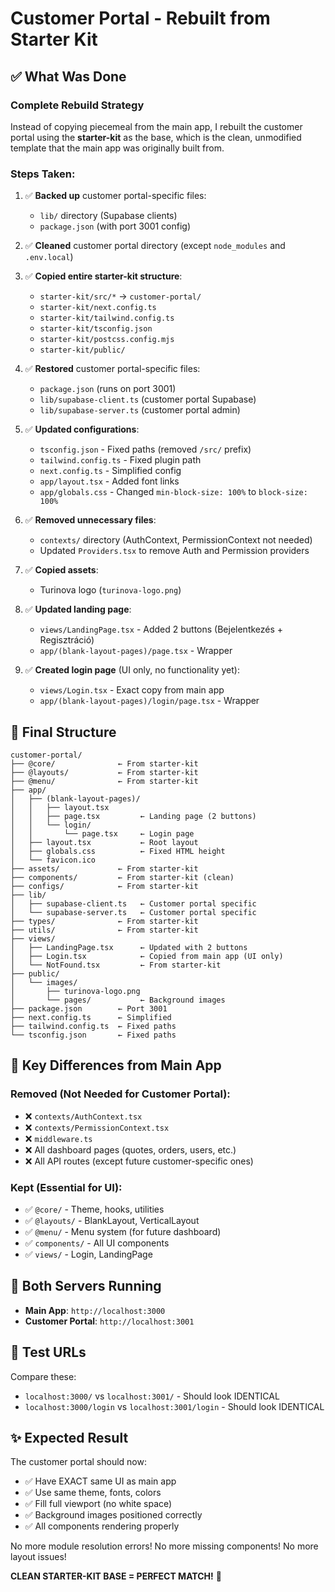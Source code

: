 # Customer Portal - Rebuilt from Starter Kit

## ✅ **What Was Done**

### **Complete Rebuild Strategy**
Instead of copying piecemeal from the main app, I rebuilt the customer portal using the **starter-kit** as the base, which is the clean, unmodified template that the main app was originally built from.

### **Steps Taken:**

1. ✅ **Backed up** customer portal-specific files:
   - `lib/` directory (Supabase clients)
   - `package.json` (with port 3001 config)

2. ✅ **Cleaned** customer portal directory (except `node_modules` and `.env.local`)

3. ✅ **Copied entire starter-kit structure**:
   - `starter-kit/src/*` → `customer-portal/`
   - `starter-kit/next.config.ts`
   - `starter-kit/tailwind.config.ts`
   - `starter-kit/tsconfig.json`
   - `starter-kit/postcss.config.mjs`
   - `starter-kit/public/`

4. ✅ **Restored** customer portal-specific files:
   - `package.json` (runs on port 3001)
   - `lib/supabase-client.ts` (customer portal Supabase)
   - `lib/supabase-server.ts` (customer portal admin)

5. ✅ **Updated configurations**:
   - `tsconfig.json` - Fixed paths (removed `/src/` prefix)
   - `tailwind.config.ts` - Fixed plugin path
   - `next.config.ts` - Simplified config
   - `app/layout.tsx` - Added font links
   - `app/globals.css` - Changed `min-block-size: 100%` to `block-size: 100%`

6. ✅ **Removed unnecessary files**:
   - `contexts/` directory (AuthContext, PermissionContext not needed)
   - Updated `Providers.tsx` to remove Auth and Permission providers

7. ✅ **Copied assets**:
   - Turinova logo (`turinova-logo.png`)

8. ✅ **Updated landing page**:
   - `views/LandingPage.tsx` - Added 2 buttons (Bejelentkezés + Regisztráció)
   - `app/(blank-layout-pages)/page.tsx` - Wrapper

9. ✅ **Created login page** (UI only, no functionality yet):
   - `views/Login.tsx` - Exact copy from main app
   - `app/(blank-layout-pages)/login/page.tsx` - Wrapper

## 📁 **Final Structure**

```
customer-portal/
├── @core/              ← From starter-kit
├── @layouts/           ← From starter-kit  
├── @menu/              ← From starter-kit
├── app/
│   ├── (blank-layout-pages)/
│   │   ├── layout.tsx
│   │   ├── page.tsx         ← Landing page (2 buttons)
│   │   └── login/
│   │       └── page.tsx     ← Login page
│   ├── layout.tsx           ← Root layout
│   ├── globals.css          ← Fixed HTML height
│   └── favicon.ico
├── assets/             ← From starter-kit
├── components/         ← From starter-kit (clean)
├── configs/            ← From starter-kit
├── lib/
│   ├── supabase-client.ts   ← Customer portal specific
│   └── supabase-server.ts   ← Customer portal specific
├── types/              ← From starter-kit
├── utils/              ← From starter-kit
├── views/
│   ├── LandingPage.tsx      ← Updated with 2 buttons
│   ├── Login.tsx            ← Copied from main app (UI only)
│   └── NotFound.tsx         ← From starter-kit
├── public/
│   └── images/
│       ├── turinova-logo.png
│       └── pages/           ← Background images
├── package.json        ← Port 3001
├── next.config.ts      ← Simplified
├── tailwind.config.ts  ← Fixed paths
└── tsconfig.json       ← Fixed paths
```

## 🎯 **Key Differences from Main App**

### **Removed (Not Needed for Customer Portal):**
- ❌ `contexts/AuthContext.tsx`
- ❌ `contexts/PermissionContext.tsx`
- ❌ `middleware.ts`
- ❌ All dashboard pages (quotes, orders, users, etc.)
- ❌ All API routes (except future customer-specific ones)

### **Kept (Essential for UI):**
- ✅ `@core/` - Theme, hooks, utilities
- ✅ `@layouts/` - BlankLayout, VerticalLayout
- ✅ `@menu/` - Menu system (for future dashboard)
- ✅ `components/` - All UI components
- ✅ `views/` - Login, LandingPage

## 🚀 **Both Servers Running**

- **Main App**: `http://localhost:3000`
- **Customer Portal**: `http://localhost:3001`

## 🧪 **Test URLs**

Compare these:
- `localhost:3000/` vs `localhost:3001/` - Should look IDENTICAL
- `localhost:3000/login` vs `localhost:3001/login` - Should look IDENTICAL

## ✨ **Expected Result**

The customer portal should now:
- ✅ Have EXACT same UI as main app
- ✅ Use same theme, fonts, colors
- ✅ Fill full viewport (no white space)
- ✅ Background images positioned correctly
- ✅ All components rendering properly

No more module resolution errors!
No more missing components!
No more layout issues!

**CLEAN STARTER-KIT BASE = PERFECT MATCH!** 🎉

